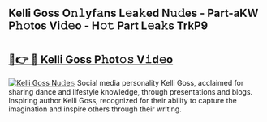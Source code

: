 ## Kelli Goss O𝚗𝚕yf𝚊ns L𝚎a𝚔ed N𝚞𝚍es - Part-aKW P𝚑𝚘tos Vi𝚍𝚎o - H𝚘𝚝 Part L𝚎a𝚔s TrkP9

# <h2><a href="http://kf71i8l.oniu.top/?m=Kelli+Goss">🔗👉 🔴 Kelli Goss P𝚑ot𝚘𝚜 V𝚒d𝚎o</a></h2>

[![Kelli Goss Nu𝚍e𝚜](https://i.imgur.com/0qMVB7G.gif)](http://kf71i8l.oniu.top/?m=Kelli+Goss)
Social media personality Kelli Goss, acclaimed for sharing dance and lifestyle knowledge, through presentations and blogs. Inspiring author Kelli Goss, recognized for their ability to capture the imagination and inspire others through their writing.  
